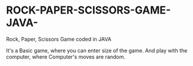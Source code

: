 # ROCK-PAPER-SCISSORS-GAME-JAVA-
Rock, Paper, Scissors Game coded in JAVA

It's a Basic game, where you can enter size of the game.
And play with the computer, where Computer's moves are random.
